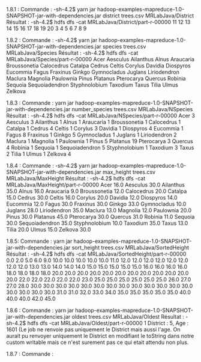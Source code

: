 1.8.1 :
Commande :
-sh-4.2$  yarn jar hadoop-examples-mapreduce-1.0-SNAPSHOT-jar-with-dependencies.jar district trees.csv MRLabJava/District
Résultat :
-sh-4.2$ hdfs dfs -cat MRLabJava/District/part-r-00000
11
12
13
14
15
16
17
18
19
20
3
4
5
6
7
8
9


1.8.2 :
Commande :
-sh-4.2$ yarn jar hadoop-examples-mapreduce-1.0-SNAPSHOT-jar-with-dependencies.jar species trees.csv MRLabJava/Species
Résultat :
-sh-4.2$ hdfs dfs -cat MRLabJava/Species/part-r-00000
Acer
Aesculus
Ailanthus
Alnus
Araucaria
Broussonetia
Calocedrus
Catalpa
Cedrus
Celtis
Corylus
Davidia
Diospyros
Eucommia
Fagus
Fraxinus
Ginkgo
Gymnocladus
Juglans
Liriodendron
Maclura
Magnolia
Paulownia
Pinus
Platanus
Pterocarya
Quercus
Robinia
Sequoia
Sequoiadendron
Styphnolobium
Taxodium
Taxus
Tilia
Ulmus
Zelkova


1.8.3 :
Commande :
yarn jar hadoop-examples-mapreduce-1.0-SNAPSHOT-jar-with-dependencies.jar number_species trees.csv MRLabJava/NSpecies
Résultat :
-sh-4.2$ hdfs dfs -cat MRLabJava/NSpecies/part-r-00000
Acer    3
Aesculus        3
Ailanthus       1
Alnus   1
Araucaria       1
Broussonetia    1
Calocedrus      1
Catalpa 1
Cedrus  4
Celtis  1
Corylus 3
Davidia 1
Diospyros       4
Eucommia        1
Fagus   8
Fraxinus        1
Ginkgo  5
Gymnocladus     1
Juglans 1
Liriodendron    2
Maclura 1
Magnolia        1
Paulownia       1
Pinus   5
Platanus        19
Pterocarya      3
Quercus 4
Robinia 1
Sequoia 1
Sequoiadendron  5
Styphnolobium   1
Taxodium        3
Taxus   2
Tilia   1
Ulmus   1
Zelkova 4



1.8.4 :
Commande :
-sh-4.2$ yarn jar hadoop-examples-mapreduce-1.0-SNAPSHOT-jar-with-dependencies.jar max_height trees.csv MRLabJava/MaxHeight
Résultat :
-sh-4.2$ hdfs dfs -cat MRLabJava/MaxHeight/part-r-00000
Acer    16.0
Aesculus        30.0
Ailanthus       35.0
Alnus   16.0
Araucaria       9.0
Broussonetia    12.0
Calocedrus      20.0
Catalpa 15.0
Cedrus  30.0
Celtis  16.0
Corylus 20.0
Davidia 12.0
Diospyros       14.0
Eucommia        12.0
Fagus   30.0
Fraxinus        30.0
Ginkgo  33.0
Gymnocladus     10.0
Juglans 28.0
Liriodendron    35.0
Maclura 13.0
Magnolia        12.0
Paulownia       20.0
Pinus   30.0
Platanus        45.0
Pterocarya      30.0
Quercus 31.0
Robinia 11.0
Sequoia 30.0
Sequoiadendron  35.0
Styphnolobium   10.0
Taxodium        35.0
Taxus   13.0
Tilia   20.0
Ulmus   15.0
Zelkova 30.0



1.8.5:
Commande :
yarn jar hadoop-examples-mapreduce-1.0-SNAPSHOT-jar-with-dependencies.jar sort_height trees.csv MRLabJava/SortedHeight
Résultat :
-sh-4.2$ hdfs dfs -cat MRLabJava/SortedHeight/part-r-00000
0.0
2.0
5.0
6.0
9.0
10.0
10.0
10.0
10.0
10.0
11.0
12.0
12.0
12.0
12.0
12.0
12.0
12.0
12.0
13.0
13.0
14.0
14.0
14.0
15.0
15.0
15.0
15.0
15.0
16.0
16.0
16.0
16.0
18.0
18.0
18.0
18.0
20.0
20.0
20.0
20.0
20.0
20.0
20.0
20.0
20.0
20.0
20.0
20.0
22.0
22.0
22.0
22.0
22.0
23.0
25.0
25.0
25.0
25.0
25.0
25.0
26.0
27.0
27.0
28.0
30.0
30.0
30.0
30.0
30.0
30.0
30.0
30.0
30.0
30.0
30.0
30.0
30.0
30.0
30.0
30.0
30.0
31.0
31.0
32.0
33.0
34.0
35.0
35.0
35.0
35.0
35.0
40.0
40.0
40.0
42.0
45.0


1.8.6 :
Commande :
yarn jar hadoop-examples-mapreduce-1.0-SNAPSHOT-jar-with-dependencies.jar oldest trees.csv MRLabJava/Oldest
Résultat :
-sh-4.2$ hdfs dfs -cat MRLabJava/Oldest/part-r-00000
1       District : 5, Age : 1601
(Le job ne renvoie pas uniquement le District mais aussi l'age. On aurait pu renvoyer uniquement le District en modifiant le toString dans notre custom writable mais 
ce n'est surement pas ce qui etait attendu non plus.


1.8.7 :
Commande :
